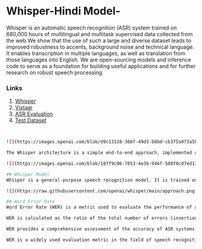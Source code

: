# Whisper-Hindi Model-
Whisper is an automatic speech recognition (ASR) system trained on 680,000 hours of multilingual and multitask supervised data collected from the web.We show that the use of such a large and diverse dataset leads to improved robustness to accents, background noise and technical language.  It enables transcription in multiple languages, as well as translation from those languages into English. We are open-sourcing models and inference code to serve as a foundation for building useful applications and for further research on robust speech processing.

### Links
1. [Whisper](https://github.com/openai/whisper)
2. [Vistaar](https://github.com/AI4Bharat/vistaar)
3. [ASR Evaluation](https://github.com/belambert/asr-evaluation)
4. [Test Dataset](https://asr.iitm.ac.in/Gramvaani/NEW/GV_Eval_3h.tar.gz)

```bash


![](https://images.openai.com/blob/d9c13138-366f-49d3-b8bd-cb3f5a973a5b/asr-summary-of-model-architecture-desktop.svg?width=10&height=10&quality=50)

The Whisper architecture is a simple end-to-end approach, implemented as an encoder-decoder Transformer. Input audio is split into 30-second chunks, converted into a log-Mel spectrogram, and then passed into an encoder. A decoder is trained to predict the corresponding text caption, intermixed with special tokens that direct the single model to perform tasks such as language identification, phrase-level timestamps, multilingual speech transcription, and to-English speech translation.

![](https://images.openai.com/blob/18ff9c06-7853-4e3b-946f-508f0cd7ed13/asr-details-desktop.svg?width=10&height=10&quality=50)

## Whisper Model
Whisper is a general-purpose speech recognition model. It is trained on a large dataset of diverse audio and is also a multitasking model that can perform multilingual speech recognition, speech translation, and language identification.

![](https://raw.githubusercontent.com/openai/whisper/main/approach.png)

## Word Error Rate
Word Error Rate (WER) is a metric used to evaluate the performance of automatic speech recognition (ASR) systems. It measures the disparity between the transcribed output generated by the ASR system and the reference or ground truth transcription.

WER is calculated as the ratio of the total number of errors (insertions, deletions, and substitutions) required to align the transcribed text with the reference text, divided by the total number of words in the reference text.

WER provides a comprehensive assessment of the accuracy of ASR systems, taking into account both misrecognitions and omissions of words in the transcription. Lower WER values indicate higher accuracy, with a perfect score of 0 indicating an exact match between the transcribed and reference texts.

WER is a widely used evaluation metric in the field of speech recognition, providing valuable insights into the performance and quality of ASR models across different languages and applications.
